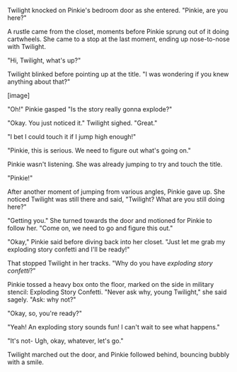 Twilight knocked on Pinkie's bedroom door as she entered. "Pinkie, are you here?"

A rustle came from the closet, moments before Pinkie sprung out of it doing cartwheels. She came to a stop at the last moment, ending up nose-to-nose with Twilight.

"Hi, Twilight, what's up?"

Twilight blinked before pointing up at the title. "I was wondering if you knew anything about that?"

\[image\]

"Oh!" Pinkie gasped "Is the story really gonna explode?"

"Okay. You just noticed it." Twilight sighed. "Great."

"I bet I could touch it if I jump high enough!"

"Pinkie, this is serious. We need to figure out what's going on."

Pinkie wasn't listening. She was already jumping to try and touch the title.

"Pinkie!"

After another moment of jumping from various angles, Pinkie gave up. She noticed Twilight was still there and said, "Twilight? What are you still doing here?"

"Getting you." She turned towards the door and motioned for Pinkie to follow her. "Come on, we need to go and figure this out."

"Okay," Pinkie said before diving back into her closet. "Just let me grab my exploding story confetti and I'll be ready!"

That stopped Twilight in her tracks. "Why do you have *exploding story confetti*?"

Pinkie tossed a heavy box onto the floor, marked on the side in military stencil: Exploding Story Confetti. "Never ask why, young Twilight," she said sagely. "Ask: why not?"

"Okay, so, you're ready?"

"Yeah! An exploding story sounds fun! I can't wait to see what happens."

"It's not- Ugh, okay, whatever, let's go."

Twilight marched out the door, and Pinkie followed behind, bouncing bubbly with a smile.